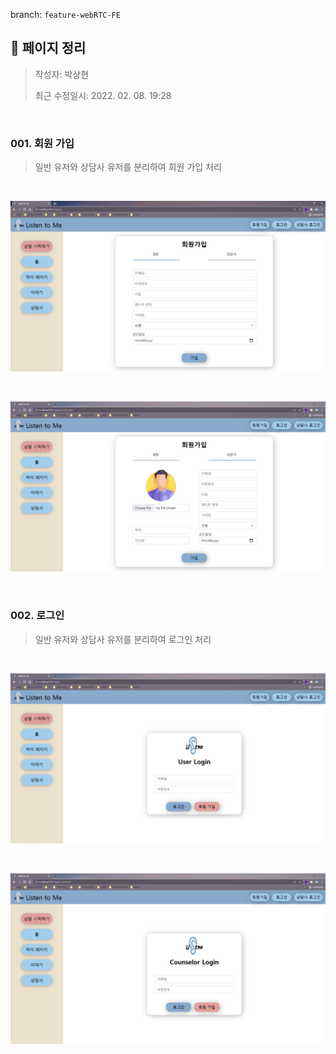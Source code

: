 branch: `feature-webRTC-FE`

## 🍒 페이지 정리

> 작성자: 박상현
>
> 최근 수정일시: 2022. 02. 08. 19:28



<br>

### 001. 회원 가입

> 일반 유저와 상담사 유저를 분리하여 회원 가입 처리

<br>

![image-20220208231842995](README.assets/image-20220208231842995.png)

<br>

![image-20220208231902452](README.assets/image-20220208231902452.png)





<br>

### 002. 로그인

> 일반 유저와 상담사 유저를 분리하여 로그인 처리

<br>

![image-20220209000525072](README.assets/image-20220209000525072.png)

<br>

![image-20220209000539810](README.assets/image-20220209000539810.png)

<br>

